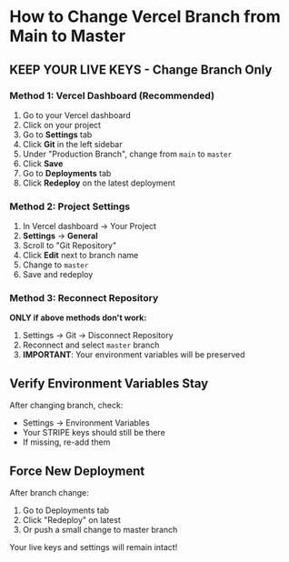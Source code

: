 # How to Change Vercel Branch from Main to Master

## KEEP YOUR LIVE KEYS - Change Branch Only

### Method 1: Vercel Dashboard (Recommended)
1. Go to your Vercel dashboard
2. Click on your project
3. Go to **Settings** tab
4. Click **Git** in the left sidebar
5. Under "Production Branch", change from `main` to `master`
6. Click **Save**
7. Go to **Deployments** tab
8. Click **Redeploy** on the latest deployment

### Method 2: Project Settings
1. In Vercel dashboard → Your Project
2. **Settings** → **General**
3. Scroll to "Git Repository"
4. Click **Edit** next to branch name
5. Change to `master`
6. Save and redeploy

### Method 3: Reconnect Repository
**ONLY if above methods don't work:**
1. Settings → Git → Disconnect Repository
2. Reconnect and select `master` branch
3. **IMPORTANT**: Your environment variables will be preserved

## Verify Environment Variables Stay
After changing branch, check:
- Settings → Environment Variables
- Your STRIPE keys should still be there
- If missing, re-add them

## Force New Deployment
After branch change:
1. Go to Deployments tab
2. Click "Redeploy" on latest
3. Or push a small change to master branch

Your live keys and settings will remain intact!